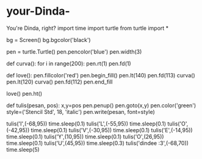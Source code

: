# your-Dinda-
You're Dinda, right?
import time
import turtle
from turtle import *

bg = Screen()
bg.bgcolor('black')

pen = turtle.Turtle()
pen.pencolor('blue')
pen.width(3)

def curva():
    for i in range(200):
        pen.rt(1)
        pen.fd(1)
        
def love():
    pen.fillcolor('red')
    pen.begin_fill()
    pen.lt(140)
    pen.fd(113)
    curva()
    pen.lt(120)
    curva()
    pen.fd(112)
    pen.end_fill
    
love()
pen.ht()

def tulis(pesan, pos):
    x,y=pos
    pen.penup()
    pen.goto(x,y)
    pen.color('green')
    style=('Stencil Std', 18, 'italic')
    pen.write(pesan, font=style)

tulis('I',(-68,95))
time.sleep(0.1)
tulis('L',(-55,95))
time.sleep(0.1)
tulis('O',(-42,95))
time.sleep(0.1)
tulis('V',(-30,95))
time.sleep(0.1)
tulis('E',(-14,95))
time.sleep(0.1)
tulis('Y',(10,95))
time.sleep(0.1)
tulis('O',(26,95))
time.sleep(0.1)
tulis('U',(45,95))
time.sleep(0.3)
tulis('dindee :3',(-68,70))
time.sleep(5)
